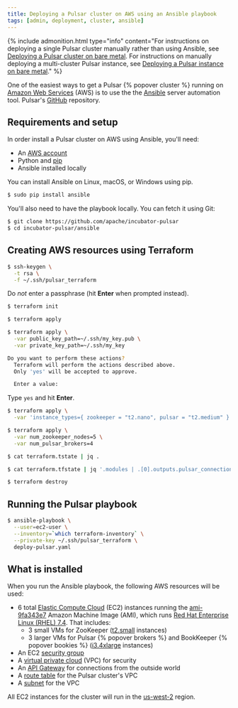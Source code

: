 ```yaml
---
title: Deploying a Pulsar cluster on AWS using an Ansible playbook
tags: [admin, deployment, cluster, ansible]
---
```


{% include admonition.html type="info"
   content="For instructions on deploying a single Pulsar cluster manually rather than using Ansible, see [Deploying a Pulsar cluster on bare metal](../cluster). For instructions on manually deploying a multi-cluster Pulsar instance, see [Deploying a Pulsar instance on bare metal](../instance)." %}

One of the easiest ways to get a Pulsar {% popover cluster %} running on [Amazon Web Services](https://aws.amazon.com/) (AWS) is to use the the [Ansible](https://www.ansible.com) server automation tool. Pulsar's [GitHub](https://github.com/apache/incubator-pulsar) repository.

## Requirements and setup

In order install a Pulsar cluster on AWS using Ansible, you'll need:

* An [AWS account](https://aws.amazon.com/account/)
* Python and [pip](https://pip.pypa.io/en/stable/)
* Ansible installed locally

You can install Ansible on Linux, macOS, or Windows using pip.

```bash
$ sudo pip install ansible
```

You'll also need to have the playbook locally. You can fetch it using Git:

```bash
$ git clone https://github.com/apache/incubator-pulsar
$ cd incubator-pulsar/ansible
```

## Creating AWS resources using Terraform

```bash
$ ssh-keygen \
  -t rsa \
  -f ~/.ssh/pulsar_terraform
```

Do *not* enter a passphrase (hit **Enter** when prompted instead).

```bash
$ terraform init
```

```bash
$ terraform apply
```

```bash
$ terraform apply \
  -var public_key_path=~/.ssh/my_key.pub \
  -var private_key_path=~/.ssh/my_key
```

```bash
Do you want to perform these actions?
  Terraform will perform the actions described above.
  Only 'yes' will be accepted to approve.

  Enter a value:
```

Type `yes` and hit **Enter**.

```bash
$ terraform apply \
  -var 'instance_types={ zookeeper = "t2.nano", pulsar = "t2.medium" }'
```

```bash
$ terraform apply \
  -var num_zookeeper_nodes=5 \
  -var num_pulsar_brokers=4
```

```bash
$ cat terraform.tstate | jq .
```

```bash
$ cat terraform.tfstate | jq '.modules | .[0].outputs.pulsar_connection_url.value'
```

```bash
$ terraform destroy
```

## Running the Pulsar playbook

```bash
$ ansible-playbook \
  --user=ec2-user \
  --inventory=`which terraform-inventory` \
  --private-key ~/.ssh/pulsar_terraform \
  deploy-pulsar.yaml
```

## What is installed

When you run the Ansible playbook, the following AWS resources will be used:

* 6 total [Elastic Compute Cloud](https://aws.amazon.com/ec2) (EC2) instances running the [ami-9fa343e7](https://access.redhat.com/articles/3135091) Amazon Machine Image (AMI), which runs [Red Hat Enterprise Linux (RHEL) 7.4](https://access.redhat.com/documentation/en-us/red_hat_enterprise_linux/7/html-single/7.4_release_notes/index). That includes:
  * 3 small VMs for ZooKeeper ([t2.small](https://www.ec2instances.info/?selected=t2.small) instances)
  * 3 larger VMs for Pulsar {% popover brokers %} and BookKeeper {% popover bookies %} ([i3.4xlarge](https://www.ec2instances.info/?selected=i3.4xlarge) instances)
* An EC2 [security group](http://docs.aws.amazon.com/AWSEC2/latest/UserGuide/using-network-security.html)
* A [virtual private cloud](https://aws.amazon.com/vpc/) (VPC) for security
* An [API Gateway](https://aws.amazon.com/api-gateway/) for connections from the outside world
* A [route table](http://docs.aws.amazon.com/AmazonVPC/latest/UserGuide/VPC_Route_Tables.html) for the Pulsar cluster's VPC
* A [subnet](http://docs.aws.amazon.com/AmazonVPC/latest/UserGuide/VPC_Subnets.html) for the VPC

All EC2 instances for the cluster will run in the [us-west-2](http://docs.aws.amazon.com/AWSEC2/latest/UserGuide/using-regions-availability-zones.html) region.